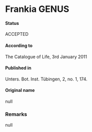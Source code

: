 # Frankia GENUS

#### Status
ACCEPTED

#### According to
The Catalogue of Life, 3rd January 2011

#### Published in
Unters. Bot. Inst. Tübingen, 2, no. 1, 174.

#### Original name
null

### Remarks
null